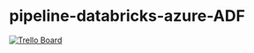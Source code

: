 # pipeline-databricks-azure-ADF

[![Trello Board](https://img.shields.io/badge/Trello-Projeto%20Databricks%20ADF-blue?logo=trello)](https://trello.com/b/iyqdrYDV/databricks-com-adf)
